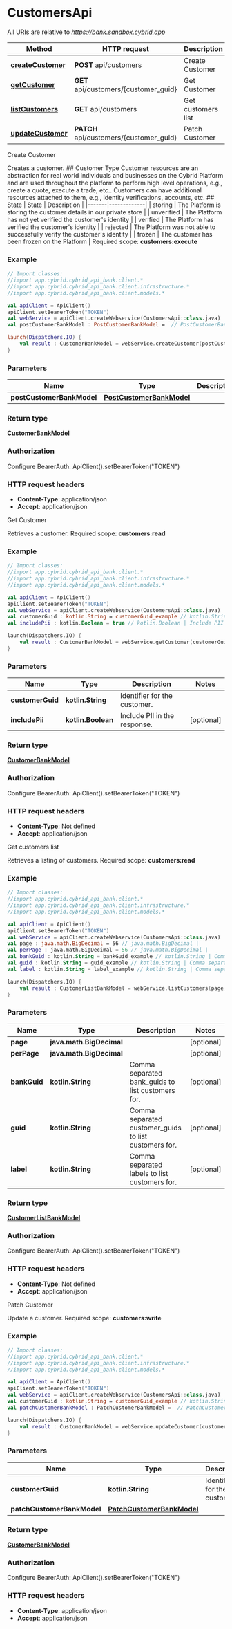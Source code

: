 # CustomersApi

All URIs are relative to *https://bank.sandbox.cybrid.app*

Method | HTTP request | Description
------------- | ------------- | -------------
[**createCustomer**](CustomersApi.md#createCustomer) | **POST** api/customers | Create Customer
[**getCustomer**](CustomersApi.md#getCustomer) | **GET** api/customers/{customer_guid} | Get Customer
[**listCustomers**](CustomersApi.md#listCustomers) | **GET** api/customers | Get customers list
[**updateCustomer**](CustomersApi.md#updateCustomer) | **PATCH** api/customers/{customer_guid} | Patch Customer



Create Customer

Creates a customer.  ## Customer Type  Customer resources are an abstraction for real world individuals and businesses on the Cybrid Platform and are used throughout the platform to perform high level operations, e.g., create a quote, execute a trade, etc..  Customers can have additional resources attached to them, e.g., identity verifications, accounts, etc.  ## State  | State | Description | |-------|-------------| | storing | The Platform is storing the customer details in our private store | | unverified | The Platform has not yet verified the customer&#39;s identity | | verified | The Platform has verified the customer&#39;s identity | | rejected | The Platform was not able to successfully verify the customer&#39;s identity | | frozen | The customer has been frozen on the Platform |    Required scope: **customers:execute**

### Example
```kotlin
// Import classes:
//import app.cybrid.cybrid_api_bank.client.*
//import app.cybrid.cybrid_api_bank.client.infrastructure.*
//import app.cybrid.cybrid_api_bank.client.models.*

val apiClient = ApiClient()
apiClient.setBearerToken("TOKEN")
val webService = apiClient.createWebservice(CustomersApi::class.java)
val postCustomerBankModel : PostCustomerBankModel =  // PostCustomerBankModel | 

launch(Dispatchers.IO) {
    val result : CustomerBankModel = webService.createCustomer(postCustomerBankModel)
}
```

### Parameters

Name | Type | Description  | Notes
------------- | ------------- | ------------- | -------------
 **postCustomerBankModel** | [**PostCustomerBankModel**](PostCustomerBankModel.md)|  |

### Return type

[**CustomerBankModel**](CustomerBankModel.md)

### Authorization


Configure BearerAuth:
    ApiClient().setBearerToken("TOKEN")

### HTTP request headers

 - **Content-Type**: application/json
 - **Accept**: application/json


Get Customer

Retrieves a customer.  Required scope: **customers:read**

### Example
```kotlin
// Import classes:
//import app.cybrid.cybrid_api_bank.client.*
//import app.cybrid.cybrid_api_bank.client.infrastructure.*
//import app.cybrid.cybrid_api_bank.client.models.*

val apiClient = ApiClient()
apiClient.setBearerToken("TOKEN")
val webService = apiClient.createWebservice(CustomersApi::class.java)
val customerGuid : kotlin.String = customerGuid_example // kotlin.String | Identifier for the customer.
val includePii : kotlin.Boolean = true // kotlin.Boolean | Include PII in the response.

launch(Dispatchers.IO) {
    val result : CustomerBankModel = webService.getCustomer(customerGuid, includePii)
}
```

### Parameters

Name | Type | Description  | Notes
------------- | ------------- | ------------- | -------------
 **customerGuid** | **kotlin.String**| Identifier for the customer. |
 **includePii** | **kotlin.Boolean**| Include PII in the response. | [optional]

### Return type

[**CustomerBankModel**](CustomerBankModel.md)

### Authorization


Configure BearerAuth:
    ApiClient().setBearerToken("TOKEN")

### HTTP request headers

 - **Content-Type**: Not defined
 - **Accept**: application/json


Get customers list

Retrieves a listing of customers.  Required scope: **customers:read**

### Example
```kotlin
// Import classes:
//import app.cybrid.cybrid_api_bank.client.*
//import app.cybrid.cybrid_api_bank.client.infrastructure.*
//import app.cybrid.cybrid_api_bank.client.models.*

val apiClient = ApiClient()
apiClient.setBearerToken("TOKEN")
val webService = apiClient.createWebservice(CustomersApi::class.java)
val page : java.math.BigDecimal = 56 // java.math.BigDecimal | 
val perPage : java.math.BigDecimal = 56 // java.math.BigDecimal | 
val bankGuid : kotlin.String = bankGuid_example // kotlin.String | Comma separated bank_guids to list customers for.
val guid : kotlin.String = guid_example // kotlin.String | Comma separated customer_guids to list customers for.
val label : kotlin.String = label_example // kotlin.String | Comma separated labels to list customers for.

launch(Dispatchers.IO) {
    val result : CustomerListBankModel = webService.listCustomers(page, perPage, bankGuid, guid, label)
}
```

### Parameters

Name | Type | Description  | Notes
------------- | ------------- | ------------- | -------------
 **page** | **java.math.BigDecimal**|  | [optional]
 **perPage** | **java.math.BigDecimal**|  | [optional]
 **bankGuid** | **kotlin.String**| Comma separated bank_guids to list customers for. | [optional]
 **guid** | **kotlin.String**| Comma separated customer_guids to list customers for. | [optional]
 **label** | **kotlin.String**| Comma separated labels to list customers for. | [optional]

### Return type

[**CustomerListBankModel**](CustomerListBankModel.md)

### Authorization


Configure BearerAuth:
    ApiClient().setBearerToken("TOKEN")

### HTTP request headers

 - **Content-Type**: Not defined
 - **Accept**: application/json


Patch Customer

Update a customer.  Required scope: **customers:write**

### Example
```kotlin
// Import classes:
//import app.cybrid.cybrid_api_bank.client.*
//import app.cybrid.cybrid_api_bank.client.infrastructure.*
//import app.cybrid.cybrid_api_bank.client.models.*

val apiClient = ApiClient()
apiClient.setBearerToken("TOKEN")
val webService = apiClient.createWebservice(CustomersApi::class.java)
val customerGuid : kotlin.String = customerGuid_example // kotlin.String | Identifier for the customer.
val patchCustomerBankModel : PatchCustomerBankModel =  // PatchCustomerBankModel | 

launch(Dispatchers.IO) {
    val result : CustomerBankModel = webService.updateCustomer(customerGuid, patchCustomerBankModel)
}
```

### Parameters

Name | Type | Description  | Notes
------------- | ------------- | ------------- | -------------
 **customerGuid** | **kotlin.String**| Identifier for the customer. |
 **patchCustomerBankModel** | [**PatchCustomerBankModel**](PatchCustomerBankModel.md)|  |

### Return type

[**CustomerBankModel**](CustomerBankModel.md)

### Authorization


Configure BearerAuth:
    ApiClient().setBearerToken("TOKEN")

### HTTP request headers

 - **Content-Type**: application/json
 - **Accept**: application/json

